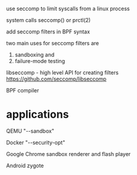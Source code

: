 
use seccomp to limit syscalls from a linux process

system calls seccomp() or prctl(2)

add seccomp filters in BPF syntax

two main uses for seccomp filters are 
1. sandboxing and 
2. failure-mode testing

libseccomp - high level API for creating filters
https://github.com/seccomp/libseccomp

BPF compiler 

# applications

QEMU "--sandbox" 

Docker "--security-opt"

Google Chrome sandbox renderer and flash player

Android zygote


